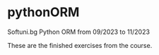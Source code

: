 # pythonORM
Softuni.bg Python ORM from 09/2023 to 11/2023

These are the finished exercises from the course.
